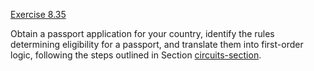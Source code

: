 [Exercise 8.35](8-35/)

Obtain a passport application for your country, identify the rules
determining eligibility for a passport, and translate them into
first-order logic, following the steps outlined in
Section [circuits-section](#/).
